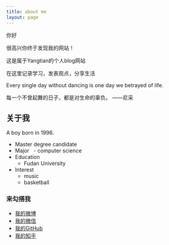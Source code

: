 ```yaml
---
title: about me
layout: page
---
```


 

 你好

 很高兴你终于发现我的网站！

 这是属于Yangtian的个人blog网站
 
 在这里记录学习，发表观点，分享生活
 
 Every single day without dancing is one day we betrayed of life.
  
 每一个不曾起舞的日子，都是对生命的辜负。                   ——尼采
  

 <h2>关于我</h2>
  
  A  boy born in 1996.
 
-  Master degree candidate
-  Major
   - computer science
-  Education
   - Fudan University
-  Interest
   - music
   - basketball


  <h3>来勾搭我</h3>

* <i class="fa fa-weibo"></i> <a href="https://weibo.com/u/5393123005?refer_flag=1001030201_&is_hot=1" target="_blank" title="我的weibo">我的微博</a>
* <i class="fab fa-weixin"></i> <a href="https://github.com/Yangtiancoder/Yangtiancoder.github.io/blob/master/assets/images/wexin.jpg?raw=true">我的微信</a>
* <i class="fa fa-github"></i> <a href="https://github.com/Yangtiancoder" target="_blank" title="Yangtian的github">我的GitHub</a>
* <i class="fa fa-search"></i> <a href="https://www.zhihu.com/people/tian-yang-48-83/activities" target="_blank" title="我的知乎"> 我的知乎</a>




